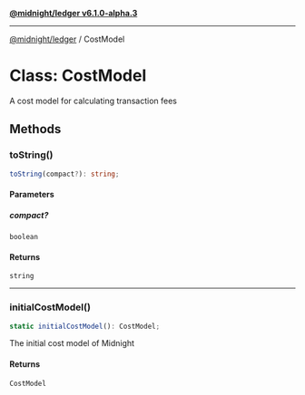 [**@midnight/ledger v6.1.0-alpha.3**](../README.md)

***

[@midnight/ledger](../globals.md) / CostModel

# Class: CostModel

A cost model for calculating transaction fees

## Methods

### toString()

```ts
toString(compact?): string;
```

#### Parameters

##### compact?

`boolean`

#### Returns

`string`

***

### initialCostModel()

```ts
static initialCostModel(): CostModel;
```

The initial cost model of Midnight

#### Returns

`CostModel`
